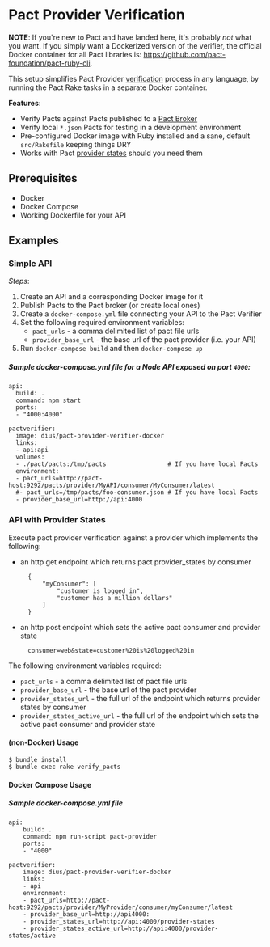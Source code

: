 # Pact Provider Verification

**NOTE**: If you're new to Pact and have landed here, it's probably _not_ what you want. If you simply want a Dockerized version of the verifier, the official Docker container for all Pact libraries is: https://github.com/pact-foundation/pact-ruby-cli. 

This setup simplifies Pact Provider [verification](https://github.com/realestate-com-au/pact#2-tell-your-provider-that-it-needs-to-honour-the-pact-file-you-made-earlier) process in any language, by running the Pact Rake tasks in a separate Docker container.

**Features**:

* Verify Pacts against Pacts published to a [Pact Broker](https://github.com/bethesque/pact_broker)
* Verify local `*.json` Pacts for testing in a development environment
* Pre-configured Docker image with Ruby installed and a sane, default `src/Rakefile` keeping things DRY
* Works with Pact [provider states](https://github.com/realestate-com-au/pact/wiki/Provider-states) should you need them

## Prerequisites
* Docker
* Docker Compose
* Working Dockerfile for your API

## Examples

### Simple API

*Steps*:

1. Create an API and a corresponding Docker image for it
1. Publish Pacts to the Pact broker (or create local ones)
1. Create a `docker-compose.yml` file connecting your API to the Pact Verifier
1. Set the following required environment variables:
   * `pact_urls` - a comma delimited list of pact file urls
   * `provider_base_url` - the base url of the pact provider (i.e. your API)
1. Run `docker-compose build` and then `docker-compose up`

##### Sample docker-compose.yml file for a Node API exposed on port `4000`:

```
api:
  build: .
  command: npm start
  ports:
  - "4000:4000"

pactverifier:
  image: dius/pact-provider-verifier-docker
  links:
  - api:api
  volumes:
  - ./pact/pacts:/tmp/pacts                 # If you have local Pacts
  environment:
  - pact_urls=http://pact-host:9292/pacts/provider/MyAPI/consumer/MyConsumer/latest
  #- pact_urls=/tmp/pacts/foo-consumer.json # If you have local Pacts
  - provider_base_url=http://api:4000
```

### API with Provider States

Execute pact provider verification against a provider which implements the following:

* an http get endpoint which returns pact provider_states by consumer

		{
			"myConsumer": [
				"customer is logged in",
				"customer has a million dollars"
			]
		}

* an http post endpoint which sets the active pact consumer and provider state

		consumer=web&state=customer%20is%20logged%20in

The following environment variables required:

* `pact_urls` - a comma delimited list of pact file urls
* `provider_base_url` - the base url of the pact provider
* `provider_states_url` - the full url of the endpoint which returns provider states by consumer
* `provider_states_active_url` - the full url of the endpoint which sets the active pact consumer and provider state

#### (non-Docker) Usage

    $ bundle install
    $ bundle exec rake verify_pacts

#### Docker Compose Usage

##### Sample docker-compose.yml file

	api:
		build: .
		command: npm run-script pact-provider
		ports:
		- "4000"

	pactverifier:
		image: dius/pact-provider-verifier-docker
		links:
		- api
		environment:
		- pact_urls=http://pact-host:9292/pacts/provider/MyProvider/consumer/myConsumer/latest
		- provider_base_url=http://api4000:
		- provider_states_url=http://api:4000/provider-states
		- provider_states_active_url=http://api:4000/provider-states/active
